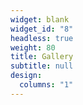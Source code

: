 ```yaml
---
widget: blank
widget_id: "8"
headless: true
weight: 80
title: Gallery
subtitle: null
design:
  columns: "1"
---
```

